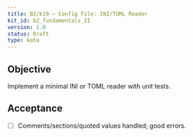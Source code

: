 ```yaml
---
title: B2/k19 — Config File: INI/TOML Reader
kit_id: b2_fundamentals_II
version: 1.0
status: Draft
type: kata
---
```

## Objective
Implement a minimal INI or TOML reader with unit tests.
## Acceptance
- [ ] Comments/sections/quoted values handled; good errors.